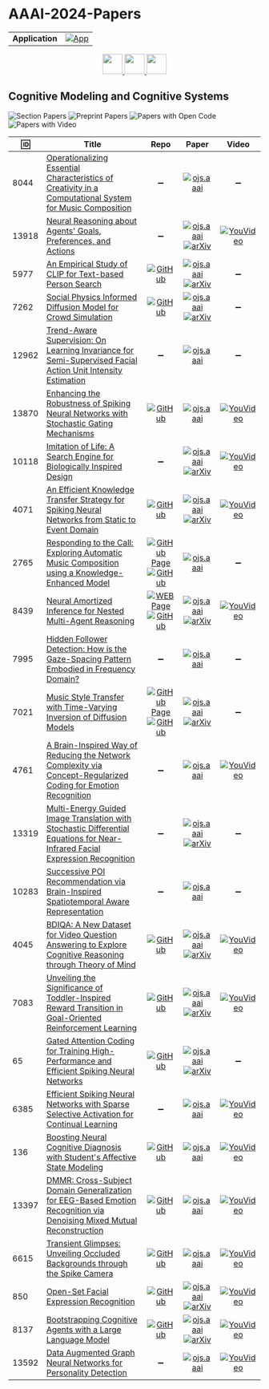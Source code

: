 # AAAI-2024-Papers

<table>
    <tr>
        <td><strong>Application</strong></td>
        <td>
            <a href="https://huggingface.co/spaces/DmitryRyumin/NewEraAI-Papers" style="float:left;">
                <img src="https://img.shields.io/badge/🤗-NewEraAI--Papers-FFD21F.svg" alt="App" />
            </a>
        </td>
    </tr>
</table>

<div align="center">
    <a href="https://github.com/DmitryRyumin/AAAI-2024-Papers/blob/main/sections/2024/main/application_domains.md">
        <img src="https://cdn.jsdelivr.net/gh/DmitryRyumin/NewEraAI-Papers@main/images/left.svg" width="40" alt="" />
    </a>
    <a href="https://github.com/DmitryRyumin/AAAI-2024-Papers/">
        <img src="https://cdn.jsdelivr.net/gh/DmitryRyumin/NewEraAI-Papers@main/images/home.svg" width="40" alt="" />
    </a>
    <a href="https://github.com/DmitryRyumin/AAAI-2024-Papers/blob/main/sections/2024/main/computer_vision.md">
        <img src="https://cdn.jsdelivr.net/gh/DmitryRyumin/NewEraAI-Papers@main/images/right.svg" width="40" alt="" />
    </a>
</div>

## Cognitive Modeling and Cognitive Systems

![Section Papers](https://img.shields.io/badge/Section%20Papers-25-42BA16) ![Preprint Papers](https://img.shields.io/badge/Preprint%20Papers-13-b31b1b) ![Papers with Open Code](https://img.shields.io/badge/Papers%20with%20Open%20Code-15-1D7FBF) ![Papers with Video](https://img.shields.io/badge/Papers%20with%20Video-15-FF0000)

| :id: | **Title** | **Repo** | **Paper** | **Video** |
|------|-----------|:--------:|:---------:|:---------:|
| 8044 | [Operationalizing Essential Characteristics of Creativity in a Computational System for Music Composition](https://ojs.aaai.org/index.php/AAAI/article/view/27799) | :heavy_minus_sign: | [![ojs.aaai](https://img.shields.io/badge/pdf-ojs.aaai-1F6292.svg)](https://ojs.aaai.org/index.php/AAAI/article/view/27799/27630) | :heavy_minus_sign: |
| 13918 | [Neural Reasoning about Agents' Goals, Preferences, and Actions](https://ojs.aaai.org/index.php/AAAI/article/view/27800) | :heavy_minus_sign: | [![ojs.aaai](https://img.shields.io/badge/pdf-ojs.aaai-1F6292.svg)](https://ojs.aaai.org/index.php/AAAI/article/view/27800/27632) <br /> [![arXiv](https://img.shields.io/badge/arXiv-2312.07122-b31b1b.svg)](https://arxiv.org/abs/2312.07122) | [![YouVideo](https://img.shields.io/badge/Video-000000??&style=flat&logo=youtube&logoColor=white)](https://ojs.aaai.org/index.php/AAAI/article/view/27800/27633) |
| 5977 | [An Empirical Study of CLIP for Text-based Person Search](https://ojs.aaai.org/index.php/AAAI/article/view/27801) | [![GitHub](https://img.shields.io/github/stars/Flame-Chasers/TBPS-CLIP?style=flat)](https://github.com/Flame-Chasers/TBPS-CLIP) | [![ojs.aaai](https://img.shields.io/badge/pdf-ojs.aaai-1F6292.svg)](https://ojs.aaai.org/index.php/AAAI/article/view/27801/27634) <br /> [![arXiv](https://img.shields.io/badge/arXiv-2308.10045-b31b1b.svg)](https://arxiv.org/abs/2308.10045) | :heavy_minus_sign: |
| 7262 | [Social Physics Informed Diffusion Model for Crowd Simulation](https://ojs.aaai.org/index.php/AAAI/article/view/27802) | [![GitHub](https://img.shields.io/github/stars/tsinghua-fib-lab/SPDiff?style=flat)](https://github.com/tsinghua-fib-lab/SPDiff) | [![ojs.aaai](https://img.shields.io/badge/pdf-ojs.aaai-1F6292.svg)](https://ojs.aaai.org/index.php/AAAI/article/view/27802/27636) <br /> [![arXiv](https://img.shields.io/badge/arXiv-2402.06680-b31b1b.svg)](https://arxiv.org/abs/2402.06680) | :heavy_minus_sign: |
| 12962 | [Trend-Aware Supervision: On Learning Invariance for Semi-Supervised Facial Action Unit Intensity Estimation](https://ojs.aaai.org/index.php/AAAI/article/view/27803) | :heavy_minus_sign: | [![ojs.aaai](https://img.shields.io/badge/pdf-ojs.aaai-1F6292.svg)](https://ojs.aaai.org/index.php/AAAI/article/view/27803/27637) | :heavy_minus_sign: |
| 13870 | [Enhancing the Robustness of Spiking Neural Networks with Stochastic Gating Mechanisms](https://ojs.aaai.org/index.php/AAAI/article/view/27804) | [![GitHub](https://img.shields.io/github/stars/DingJianhao/StoG-meets-SNN?style=flat)](https://github.com/DingJianhao/StoG-meets-SNN) | [![ojs.aaai](https://img.shields.io/badge/pdf-ojs.aaai-1F6292.svg)](https://ojs.aaai.org/index.php/AAAI/article/view/27804/27639) | [![YouVideo](https://img.shields.io/badge/Video-000000??&style=flat&logo=youtube&logoColor=white)](https://ojs.aaai.org/index.php/AAAI/article/view/27804/27640) |
| 10118 | [Imitation of Life: A Search Engine for Biologically Inspired Design](https://ojs.aaai.org/index.php/AAAI/article/view/27805) | :heavy_minus_sign: | [![ojs.aaai](https://img.shields.io/badge/pdf-ojs.aaai-1F6292.svg)](https://ojs.aaai.org/index.php/AAAI/article/view/27805/27641) <br /> [![arXiv](https://img.shields.io/badge/arXiv-2312.12681-b31b1b.svg)](https://arxiv.org/abs/2312.12681) | [![YouVideo](https://img.shields.io/badge/Video-000000??&style=flat&logo=youtube&logoColor=white)](https://ojs.aaai.org/index.php/AAAI/article/view/27805/27642) |
| 4071 | [An Efficient Knowledge Transfer Strategy for Spiking Neural Networks from Static to Event Domain](https://ojs.aaai.org/index.php/AAAI/article/view/27806) | [![GitHub](https://img.shields.io/github/stars/Brain-Cog-Lab/Transfer-for-DVS?style=flat)](https://github.com/Brain-Cog-Lab/Transfer-for-DVS) | [![ojs.aaai](https://img.shields.io/badge/pdf-ojs.aaai-1F6292.svg)](https://ojs.aaai.org/index.php/AAAI/article/view/27806/27643) <br /> [![arXiv](https://img.shields.io/badge/arXiv-2303.13077-b31b1b.svg)](https://arxiv.org/abs/2303.13077) | [![YouVideo](https://img.shields.io/badge/Video-000000??&style=flat&logo=youtube&logoColor=white)](https://ojs.aaai.org/index.php/AAAI/article/view/27806/27644) |
| 2765 | [Responding to the Call: Exploring Automatic Music Composition using a Knowledge-Enhanced Model](https://ojs.aaai.org/index.php/AAAI/article/view/27807) | [![GitHub Page](https://img.shields.io/badge/GitHub-Page-159957.svg)](https://hu-music.github.io/crg_demo/) <br /> [![GitHub](https://img.shields.io/github/stars/hu-music/Call-Response?style=flat)](https://github.com/hu-music/Call-Response) | [![ojs.aaai](https://img.shields.io/badge/pdf-ojs.aaai-1F6292.svg)](https://ojs.aaai.org/index.php/AAAI/article/view/27807/27645) | :heavy_minus_sign: |
| 8439 | [Neural Amortized Inference for Nested Multi-Agent Reasoning](https://ojs.aaai.org/index.php/AAAI/article/view/27808) | [![WEB Page](https://img.shields.io/badge/WEB-Page-159957.svg)](https://www.tshu.io/nested_reasoning/) <br /> [![GitHub](https://img.shields.io/github/stars/KJha02/AmortizedNestedReasoning?style=flat)](https://github.com/KJha02/AmortizedNestedReasoning) | [![ojs.aaai](https://img.shields.io/badge/pdf-ojs.aaai-1F6292.svg)](https://ojs.aaai.org/index.php/AAAI/article/view/27808/27647) <br /> [![arXiv](https://img.shields.io/badge/arXiv-2308.11071-b31b1b.svg)](https://arxiv.org/abs/2308.11071) | [![YouVideo](https://img.shields.io/badge/Video-000000??&style=flat&logo=youtube&logoColor=white)](https://ojs.aaai.org/index.php/AAAI/article/view/27808/27648) |
| 7995 | [Hidden Follower Detection: How is the Gaze-Spacing Pattern Embodied in Frequency Domain?](https://ojs.aaai.org/index.php/AAAI/article/view/27809) | :heavy_minus_sign: | [![ojs.aaai](https://img.shields.io/badge/pdf-ojs.aaai-1F6292.svg)](https://ojs.aaai.org/index.php/AAAI/article/view/27809/27649) | :heavy_minus_sign: |
| 7021 | [Music Style Transfer with Time-Varying Inversion of Diffusion Models](https://ojs.aaai.org/index.php/AAAI/article/view/27810) | [![GitHub Page](https://img.shields.io/badge/GitHub-Page-159957.svg)](https://lsfhuihuiff.github.io/MusicTI/) <br /> [![GitHub](https://img.shields.io/github/stars/lsfhuihuiff/MusicTI_AAAI2024?style=flat)](https://github.com/lsfhuihuiff/MusicTI_AAAI2024) | [![ojs.aaai](https://img.shields.io/badge/pdf-ojs.aaai-1F6292.svg)](https://ojs.aaai.org/index.php/AAAI/article/view/27810/27651) <br /> [![arXiv](https://img.shields.io/badge/arXiv-2402.13763-b31b1b.svg)](https://arxiv.org/abs/2402.13763) | :heavy_minus_sign: |
| 4761 | [A Brain-Inspired Way of Reducing the Network Complexity via Concept-Regularized Coding for Emotion Recognition](https://ojs.aaai.org/index.php/AAAI/article/view/27811) | :heavy_minus_sign: | [![ojs.aaai](https://img.shields.io/badge/pdf-ojs.aaai-1F6292.svg)](https://ojs.aaai.org/index.php/AAAI/article/view/27811/27653) | [![YouVideo](https://img.shields.io/badge/Video-000000??&style=flat&logo=youtube&logoColor=white)](https://ojs.aaai.org/index.php/AAAI/article/view/27811/27654) |
| 13319 | [Multi-Energy Guided Image Translation with Stochastic Differential Equations for Near-Infrared Facial Expression Recognition](https://ojs.aaai.org/index.php/AAAI/article/view/27812) | :heavy_minus_sign: | [![ojs.aaai](https://img.shields.io/badge/pdf-ojs.aaai-1F6292.svg)](https://ojs.aaai.org/index.php/AAAI/article/view/27812/27655) <br /> [![arXiv](https://img.shields.io/badge/arXiv-2312.05908-b31b1b.svg)](https://arxiv.org/abs/2312.05908) | :heavy_minus_sign: |
| 10283 | [Successive POI Recommendation via Brain-Inspired Spatiotemporal Aware Representation](https://ojs.aaai.org/index.php/AAAI/article/view/27813) | :heavy_minus_sign: | [![ojs.aaai](https://img.shields.io/badge/pdf-ojs.aaai-1F6292.svg)](https://ojs.aaai.org/index.php/AAAI/article/view/27813/27657) | :heavy_minus_sign: |
| 4045 | [BDIQA: A New Dataset for Video Question Answering to Explore Cognitive Reasoning through Theory of Mind](https://ojs.aaai.org/index.php/AAAI/article/view/27814) | [![GitHub](https://img.shields.io/github/stars/mao-yy/BDIQA?style=flat)](https://github.com/mao-yy/BDIQA) | [![ojs.aaai](https://img.shields.io/badge/pdf-ojs.aaai-1F6292.svg)](https://ojs.aaai.org/index.php/AAAI/article/view/27814/27659) <br /> [![arXiv](https://img.shields.io/badge/arXiv-2402.07402-b31b1b.svg)](https://arxiv.org/abs/2402.07402) | [![YouVideo](https://img.shields.io/badge/Video-000000??&style=flat&logo=youtube&logoColor=white)](https://ojs.aaai.org/index.php/AAAI/article/view/27814/27660) |
| 7083 | [Unveiling the Significance of Toddler-Inspired Reward Transition in Goal-Oriented Reinforcement Learning](https://ojs.aaai.org/index.php/AAAI/article/view/27815) | [![GitHub](https://img.shields.io/github/stars/Frankpark/Toddler-Inspired-Reward-Transition?style=flat)](https://github.com/Frankpark/Toddler-Inspired-Reward-Transition) | [![ojs.aaai](https://img.shields.io/badge/pdf-ojs.aaai-1F6292.svg)](https://ojs.aaai.org/index.php/AAAI/article/view/27815/27661) <br /> [![arXiv](https://img.shields.io/badge/arXiv-2403.06880-b31b1b.svg)](https://arxiv.org/abs/2403.06880) | [![YouVideo](https://img.shields.io/badge/Video-000000??&style=flat&logo=youtube&logoColor=white)](https://ojs.aaai.org/index.php/AAAI/article/view/27815/27662) |
| 65 | [Gated Attention Coding for Training High-Performance and Efficient Spiking Neural Networks](https://ojs.aaai.org/index.php/AAAI/article/view/27816) | [![GitHub](https://img.shields.io/github/stars/bollossom/GAC?style=flat)](https://github.com/bollossom/GAC) | [![ojs.aaai](https://img.shields.io/badge/pdf-ojs.aaai-1F6292.svg)](https://ojs.aaai.org/index.php/AAAI/article/view/27816/27663) <br /> [![arXiv](https://img.shields.io/badge/arXiv-2308.06582-b31b1b.svg)](https://arxiv.org/abs/2308.06582) | :heavy_minus_sign: |
| 6385 | [Efficient Spiking Neural Networks with Sparse Selective Activation for Continual Learning](https://ojs.aaai.org/index.php/AAAI/article/view/27817) | :heavy_minus_sign: | [![ojs.aaai](https://img.shields.io/badge/pdf-ojs.aaai-1F6292.svg)](https://ojs.aaai.org/index.php/AAAI/article/view/27817/27664) | [![YouVideo](https://img.shields.io/badge/Video-000000??&style=flat&logo=youtube&logoColor=white)](https://ojs.aaai.org/index.php/AAAI/article/view/27817/27665) |
| 136 | [Boosting Neural Cognitive Diagnosis with Student's Affective State Modeling](https://ojs.aaai.org/index.php/AAAI/article/view/27818) | [![GitHub](https://img.shields.io/github/stars/zeng-zhen/ACD?style=flat)](https://github.com/zeng-zhen/ACD) | [![ojs.aaai](https://img.shields.io/badge/pdf-ojs.aaai-1F6292.svg)](https://ojs.aaai.org/index.php/AAAI/article/view/27818/27666) | [![YouVideo](https://img.shields.io/badge/Video-000000??&style=flat&logo=youtube&logoColor=white)](https://ojs.aaai.org/index.php/AAAI/article/view/27818/27667) |
| 13397 | [DMMR: Cross-Subject Domain Generalization for EEG-Based Emotion Recognition via Denoising Mixed Mutual Reconstruction](https://ojs.aaai.org/index.php/AAAI/article/view/27819) | [![GitHub](https://img.shields.io/github/stars/CodeBreathing/DMMR?style=flat)](https://github.com/CodeBreathing/DMMR) | [![ojs.aaai](https://img.shields.io/badge/pdf-ojs.aaai-1F6292.svg)](https://ojs.aaai.org/index.php/AAAI/article/view/27819/27668) | [![YouVideo](https://img.shields.io/badge/Video-000000??&style=flat&logo=youtube&logoColor=white)](https://ojs.aaai.org/index.php/AAAI/article/view/27819/27669) |
| 6615 | [Transient Glimpses: Unveiling Occluded Backgrounds through the Spike Camera](https://ojs.aaai.org/index.php/AAAI/article/view/27820) | [![GitHub](https://img.shields.io/github/stars/Leozhangjiyuan/SpikeDeOcclusion?style=flat)](https://github.com/Leozhangjiyuan/SpikeDeOcclusion) | [![ojs.aaai](https://img.shields.io/badge/pdf-ojs.aaai-1F6292.svg)](https://ojs.aaai.org/index.php/AAAI/article/view/27820/27670) | [![YouVideo](https://img.shields.io/badge/Video-000000??&style=flat&logo=youtube&logoColor=white)](https://ojs.aaai.org/index.php/AAAI/article/view/27820/27671) |
| 850 | [Open-Set Facial Expression Recognition](https://ojs.aaai.org/index.php/AAAI/article/view/27821) | [![GitHub](https://img.shields.io/github/stars/zyh-uaiaaaa/Open-Set-FER?style=flat)](https://github.com/zyh-uaiaaaa/Open-Set-FER) | [![ojs.aaai](https://img.shields.io/badge/pdf-ojs.aaai-1F6292.svg)](https://ojs.aaai.org/index.php/AAAI/article/view/27821/27672) <br /> [![arXiv](https://img.shields.io/badge/arXiv-2401.12507-b31b1b.svg)](https://arxiv.org/abs/2401.12507) | [![YouVideo](https://img.shields.io/badge/Video-000000??&style=flat&logo=youtube&logoColor=white)](https://ojs.aaai.org/index.php/AAAI/article/view/27821/27673) |
| 8137 | [Bootstrapping Cognitive Agents with a Large Language Model](https://ojs.aaai.org/index.php/AAAI/article/view/27822) | [![GitHub](https://img.shields.io/github/stars/zfy0314/cognitive-agents?style=flat)](https://github.com/zfy0314/cognitive-agents) | [![ojs.aaai](https://img.shields.io/badge/pdf-ojs.aaai-1F6292.svg)](https://ojs.aaai.org/index.php/AAAI/article/view/27822/27674) <br /> [![arXiv](https://img.shields.io/badge/arXiv-2403.00810-b31b1b.svg)](https://arxiv.org/abs/2403.00810) | [![YouVideo](https://img.shields.io/badge/Video-000000??&style=flat&logo=youtube&logoColor=white)](https://ojs.aaai.org/index.php/AAAI/article/view/27822/27675) |
| 13592 | [Data Augmented Graph Neural Networks for Personality Detection](https://ojs.aaai.org/index.php/AAAI/article/view/27823) | :heavy_minus_sign: | [![ojs.aaai](https://img.shields.io/badge/pdf-ojs.aaai-1F6292.svg)](https://ojs.aaai.org/index.php/AAAI/article/view/27823/27676) | [![YouVideo](https://img.shields.io/badge/Video-000000??&style=flat&logo=youtube&logoColor=white)](https://ojs.aaai.org/index.php/AAAI/article/view/27823/27677) |
